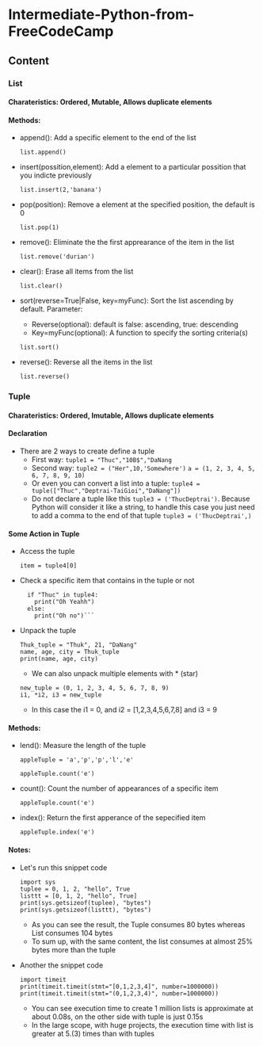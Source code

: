 # Intermediate-Python-from-FreeCodeCamp 
## Content

### List
#### Charateristics: Ordered, Mutable, Allows duplicate elements
#### Methods:
- append(): Add a specific element to the end of the list
  
  ```list.append()```

- insert(possition,element): Add a element to a particular possition that you indicte previously

  ```list.insert(2,'banana')```
  
- pop(position): Remove a element at the specified position, the default is 0
  
  ```list.pop(1)```
  
- remove(): Eliminate the the first apprearance of the item in the list
  
  ```list.remove('durian')```
  
- clear(): Erase all items from the list
  
  ```list.clear()```
  
- sort(reverse=True|False, key=myFunc): Sort the list ascending by default. Parameter:
    + Reverse(optional): default is false: ascending, true: descending
    + Key=myFunc(optional): A function to specify the sorting criteria(s)
      
  ```list.sort()```
  
-  reverse(): Reverse all the items in the list

    ```list.reverse()```


### Tuple
#### Charateristics: Ordered, Imutable, Allows duplicate elements
#### Declaration
- There are 2 ways to create define a tuple
  + First way:
   ```tuple1 = "Thuc","10B$","DaNang```
  + Second way:
    ```tuple2 = ("Her",10,'Somewhere')```
    ```a = (1, 2, 3, 4, 5, 6, 7, 8, 9, 10)```
  + Or even you can convert a list into a tuple:
    ```tuple4 = tuple(["Thuc","Deptrai-TaiGioi","DaNang"])```
  + Do not declare a tuple like this ```tuple3 = ('ThucDeptrai')```. Because Python will consider it like a string, to handle this case you just need to add a comma to
    the end of that tuple ```tuple3 = ('ThucDeptrai',)```

#### Some Action in Tuple
- Access the tuple

  ```item = tuple4[0]```
  
- Check a specific item that contains in the tuple or not
  ```
    if "Thuc" in tuple4:
      print("Oh Yeahh")
    else:
      print("Oh no")```
- Unpack the tuple
  ```
  Thuk_tuple = "Thuk", 21, "DaNang"
  name, age, city = Thuk_tuple
  print(name, age, city)
  ```
  + We can also unpack multiple elements with * (star)
  ```
  new_tuple = (0, 1, 2, 3, 4, 5, 6, 7, 8, 9)
  i1, *i2, i3 = new_tuple
  ```
  + In this case the i1 = 0, and i2 = [1,2,3,4,5,6,7,8] and i3 = 9
  
#### Methods:
- lend(): Measure the length of the tuple

  ```appleTuple = 'a','p','p','l','e'```
  
  ``` appleTuple.count('e') ```

- count(): Count the number of appearances of a specific item
  
  ``` appleTuple.count('e') ```

- index(): Return the first apperance of the sepecified item

  ```appleTuple.index('e')```

#### Notes:
- Let's run this snippet code
  ```
  import sys 
  tuplee = 0, 1, 2, "hello", True
  listtt = [0, 1, 2, "hello", True]
  print(sys.getsizeof(tuplee), "bytes")
  print(sys.getsizeof(listtt), "bytes")
  ```
  + As you can see the result, the Tuple consumes 80 bytes whereas List consumes 104 bytes
  + To sum up, with the same content, the list consumes at almost 25% bytes more
    than the tuple

- Another the snippet code
  ```
  import timeit
  print(timeit.timeit(stmt="[0,1,2,3,4]", number=1000000))
  print(timeit.timeit(stmt="(0,1,2,3,4)", number=1000000))
  ```
  + You can see execution time to create 1 million lists is approximate at about 0.08s, on the other side with tuple is just 0.15s
  + In the large scope, with huge projects, the execution time with list is greater at 5.(3) times than with tuples
